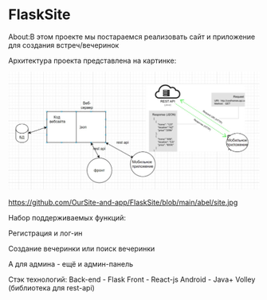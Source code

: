 # FlaskSite
About:В этом проекте мы постараемся реализовать сайт и приложение для создания встреч/вечеринок


Архитектура проекта представлена на картинке:

![alt text](https://github.com/OurSite-and-app/FlaskSite/blob/main/abel/site.jpg?raw=true)

https://github.com/OurSite-and-app/FlaskSite/blob/main/abel/site.jpg



Набор поддерживаемых функций:

Регистрация и лог-ин

Создание вечеринки или поиск вечеринки

А для админа - ещё и админ-панель

Стэк технологий:
Back-end - Flask
Front - React-js
Android - Java+ Volley (библиотека для rest-api)

